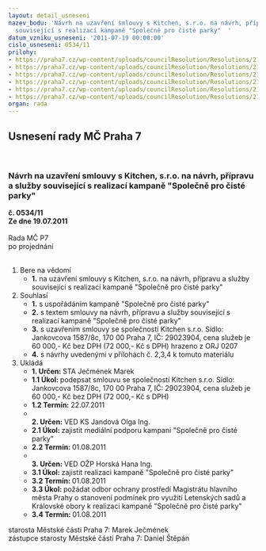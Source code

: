 ```yaml
---
layout: detail_usneseni
nazev_bodu: 'Návrh na uzavření smlouvy s Kitchen, s.r.o. na návrh, přípravu a služby
  související s realizací kampaně "Společně pro čisté parky"  '
datum_vzniku_usneseni: '2011-07-19 00:00:00'
cislo_usneseni: 0534/11
prilohy:
- https://praha7.cz/wp-content/uploads/councilResolution/Resolutions/21491/35-11-r%c3%a1mcov%c3%a1__smlouva__o_reklamn%c3%ad_%c4%8dinnosti_kitchen-_horsk%c3%a1.doc
- https://praha7.cz/wp-content/uploads/councilResolution/Resolutions/21491/35-11-p7_-_adidas_-_45x15.jpg
- https://praha7.cz/wp-content/uploads/councilResolution/Resolutions/21491/35-11-p7_-_nike_-_45x15.jpg
- https://praha7.cz/wp-content/uploads/councilResolution/Resolutions/21491/35-11-p7_-_puma_-_45x15.jpg
- https://praha7.cz/wp-content/uploads/councilResolution/Resolutions/21491/35-11--_let%c3%a1k.jpg
- https://praha7.cz/wp-content/uploads/councilResolution/Resolutions/21491/35-11-_kampa%c5%88.pdf
organ: rada
---
```

<div id="ucUsn_pList" class="usn">
	<span><h2>Usnesení rady MČ Praha 7 </h2>
<br></span><div class="standBody">
<span><h3>Návrh na uzavření smlouvy s Kitchen, s.r.o. na návrh, přípravu a služby související s realizací kampaně "Společně pro čisté parky"  </h3></span><div class="center">
		<strong>č. 0534/11</strong><br>
	</div>
<div class="center">
		<strong>Ze dne 19.07.2011</strong><br><br>
	</div>Rada MČ P7<br> po projednání<br><br><ol>
<li>Bere na vědomí<ul><li>
<strong>1.</strong> na uzavření smlouvy s Kitchen, s.r.o. na návrh, přípravu a služby související s realizací kampaně "Společně pro čisté parky"  </li></ul>
</li>
<li>Souhlasí<ul>
<li>
<strong>1.</strong> s uspořádáním kampaně "Společně pro čisté parky" </li>
<li>
<strong>2.</strong> s textem smlouvy na návrh, přípravu a služby související s realizací kampaně "Společně pro čisté parky" </li>
<li>
<strong>3.</strong> s uzavřením smlouvy se společností Kitchen s.r.o.  Sídlo:  Jankovcova 1587/8c, 170 00 Praha 7,  IČ: 29023904,  cena  služeb je 60 000,- Kč bez DPH  (72 000,- Kč s DPH) hrazeno z ORJ 0207</li>
<li>
<strong>4.</strong> s návrhy uvedenými v přílohách č. 2,3,4  k tomuto materiálu  </li>
</ul>
</li>
<li>Ukládá<ul>
<li>
<strong>1. Určen: </strong>STA Ječmének Marek</li>
<li>
<strong>1.1 Úkol: </strong>podepsat smlouvu se společností Kitchen s.r.o.  Sídlo:  Jankovcova 1587/8c, 170 00 Praha 7, IČ: 29023904,  cena  služeb je 60 000,- Kč bez DPH  (72 000,- Kč s DPH) </li>
<li>
<strong>1.2 Termín: </strong>22.07.2011</li>
<li>
<strong><br>2. Určen: </strong>VED KS Jandová Olga Ing.</li>
<li>
<strong>2.1 Úkol: </strong>zajistit mediální podporu  kampani "Společně pro čisté parky"</li>
<li>
<strong>2.2 Termín: </strong>01.08.2011</li>
<li>
<strong><br>3. Určen: </strong>VED OŽP Horská Hana Ing.</li>
<li>
<strong>3.1 Úkol: </strong>zajistit realizaci kampaně "Společně pro čisté parky" </li>
<li>
<strong>3.2 Termín: </strong>01.08.2011</li>
<li>
<strong>3.3 Úkol: </strong>požádat odbor ochrany prostředí Magistrátu hlavního města Prahy o stanovení podmínek pro využití Letenských sadů a Královské obory k realizaci kampaně "Společně pro čisté parky" </li>
<li>
<strong>3.4 Termín: </strong>01.08.2011</li>
</ul>
</li>
</ol>starosta Městské části Praha 7: Marek Ječmének<br>zástupce starosty Městské části Praha 7: Daniel Štěpán 
</div>
</div>
